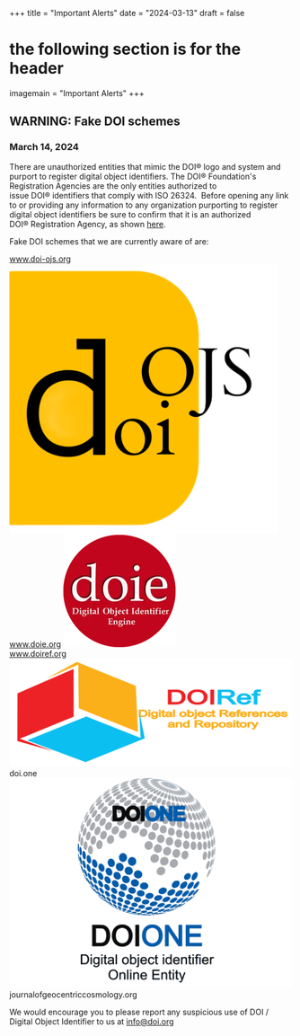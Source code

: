 +++
title = "Important Alerts"
date = "2024-03-13"
draft = false
# the following section is for the header
imagemain = "Important Alerts"
+++

## WARNING: Fake DOI schemes

### March 14, 2024

There are unauthorized entities that mimic the DOI® logo and system and purport to register digital object identifiers. The DOI® Foundation's Registration Agencies are the only entities authorized to issue DOI® identifiers that comply with ISO 26324.  Before opening any link to or providing any information to any organization purporting to register digital object identifiers be sure to confirm that it is an authorized DOI® Registration Agency, as shown [here](/the-community/existing-registration-agencies/).

Fake DOI schemes that we are currently aware of are:

www.doi-ojs.org <img src="/static/images/More-info/DOI-OJS.png"> <br>
www.doie.org <img src="/static/images/More-info/doie_logo.webp"> <br>
www.doiref.org <img src="/static/images/More-info/doiref.png"> <br>
doi.one <img src="/static/images/More-info/doione.png"><br>
journalofgeocentriccosmology.org <br>


We would encourage you to please report any suspicious use of DOI / Digital Object Identifier to us at [info@doi.org](mailto:info@doi.org)